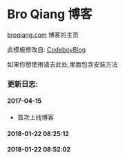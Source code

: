 # Bro Qiang 博客

[broqiang.com](http://broqiang.com) 博客的主页

此模板修改自: [CodeboyBlog](https://github.com/androiddevelop/CodeboyBlog)

如果你想使用请去此处,里面包含安装方法

### 更新日志:

#### 2017-04-15

- 首次上线博客

#### 2018-01-22 08:25:12

#### 2018-01-22 08:52:02
